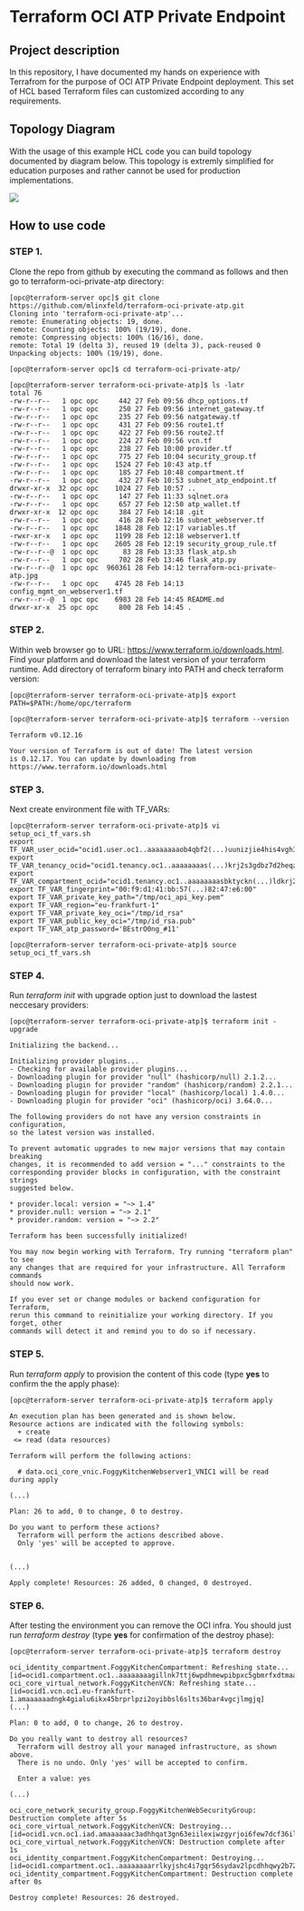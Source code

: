 # Terraform OCI ATP Private Endpoint

## Project description

In this repository, I have documented my hands on experience with Terrafrom for the purpose of OCI ATP Private Endpoint deployment. This set of HCL based Terraform files can customized according to any requirements.  
 
## Topology Diagram 

With the usage of this example HCL code you can build topology documented by diagram below. This topology is extremly simplified for education purposes and rather cannot be used for production implementations.

![](terraform-oci-private-atp.jpg)

## How to use code 

### STEP 1.

Clone the repo from github by executing the command as follows and then go to terraform-oci-private-atp directory:

```
[opc@terraform-server opc]$ git clone https://github.com/mlinxfeld/terraform-oci-private-atp.git
Cloning into 'terraform-oci-private-atp'...
remote: Enumerating objects: 19, done.
remote: Counting objects: 100% (19/19), done.
remote: Compressing objects: 100% (16/16), done.
remote: Total 19 (delta 3), reused 19 (delta 3), pack-reused 0
Unpacking objects: 100% (19/19), done.

[opc@terraform-server opc]$ cd terraform-oci-private-atp/

[opc@terraform-server terraform-oci-private-atp]$ ls -latr
total 76
-rw-r--r--   1 opc opc     442 27 Feb 09:56 dhcp_options.tf
-rw-r--r--   1 opc opc     250 27 Feb 09:56 internet_gateway.tf
-rw-r--r--   1 opc opc     235 27 Feb 09:56 natgateway.tf
-rw-r--r--   1 opc opc     431 27 Feb 09:56 route1.tf
-rw-r--r--   1 opc opc     422 27 Feb 09:56 route2.tf
-rw-r--r--   1 opc opc     224 27 Feb 09:56 vcn.tf
-rw-r--r--   1 opc opc     238 27 Feb 10:00 provider.tf
-rw-r--r--   1 opc opc     775 27 Feb 10:04 security_group.tf
-rw-r--r--   1 opc opc    1524 27 Feb 10:43 atp.tf
-rw-r--r--   1 opc opc     185 27 Feb 10:48 compartment.tf
-rw-r--r--   1 opc opc     432 27 Feb 10:53 subnet_atp_endpoint.tf
drwxr-xr-x  32 opc opc    1024 27 Feb 10:57 ..
-rw-r--r--   1 opc opc     147 27 Feb 11:33 sqlnet.ora
-rw-r--r--   1 opc opc     657 27 Feb 12:50 atp_wallet.tf
drwxr-xr-x  12 opc opc     384 27 Feb 14:18 .git
-rw-r--r--   1 opc opc     416 28 Feb 12:16 subnet_webserver.tf
-rw-r--r--   1 opc opc    1848 28 Feb 12:17 variables.tf
-rwxr-xr-x   1 opc opc    1199 28 Feb 12:18 webserver1.tf
-rw-r--r--   1 opc opc    2605 28 Feb 12:19 security_group_rule.tf
-rw-r--r--@  1 opc opc      83 28 Feb 13:33 flask_atp.sh
-rw-r--r--   1 opc opc     702 28 Feb 13:46 flask_atp.py
-rw-r--r--@  1 opc opc  960361 28 Feb 14:12 terraform-oci-private-atp.jpg
-rw-r--r--   1 opc opc    4745 28 Feb 14:13 config_mgmt_on_webserver1.tf
-rw-r--r--@  1 opc opc    6983 28 Feb 14:45 README.md
drwxr-xr-x  25 opc opc     800 28 Feb 14:45 .

```

### STEP 2.

Within web browser go to URL: https://www.terraform.io/downloads.html. Find your platform and download the latest version of your terraform runtime. Add directory of terraform binary into PATH and check terraform version:

```
[opc@terraform-server terraform-oci-private-atp]$ export PATH=$PATH:/home/opc/terraform

[opc@terraform-server terraform-oci-private-atp]$ terraform --version

Terraform v0.12.16

Your version of Terraform is out of date! The latest version
is 0.12.17. You can update by downloading from https://www.terraform.io/downloads.html
```

### STEP 3. 
Next create environment file with TF_VARs:

```
[opc@terraform-server terraform-oci-private-atp]$ vi setup_oci_tf_vars.sh
export TF_VAR_user_ocid="ocid1.user.oc1..aaaaaaaaob4qbf2(...)uunizjie4his4vgh3jx5jxa"
export TF_VAR_tenancy_ocid="ocid1.tenancy.oc1..aaaaaaaas(...)krj2s3gdbz7d2heqzzxn7pe64ksbia"
export TF_VAR_compartment_ocid="ocid1.tenancy.oc1..aaaaaaaasbktyckn(...)ldkrj2s3gdbz7d2heqzzxn7pe64ksbia"
export TF_VAR_fingerprint="00:f9:d1:41:bb:57(...)82:47:e6:00"
export TF_VAR_private_key_path="/tmp/oci_api_key.pem"
export TF_VAR_region="eu-frankfurt-1"
export TF_VAR_private_key_oci="/tmp/id_rsa"
export TF_VAR_public_key_oci="/tmp/id_rsa.pub"
export TF_VAR_atp_password='BEstrO0ng_#11'

[opc@terraform-server terraform-oci-private-atp]$ source setup_oci_tf_vars.sh
```

### STEP 4.
Run *terraform init* with upgrade option just to download the lastest neccesary providers:

```
[opc@terraform-server terraform-oci-private-atp]$ terraform init -upgrade

Initializing the backend...

Initializing provider plugins...
- Checking for available provider plugins...
- Downloading plugin for provider "null" (hashicorp/null) 2.1.2...
- Downloading plugin for provider "random" (hashicorp/random) 2.2.1...
- Downloading plugin for provider "local" (hashicorp/local) 1.4.0...
- Downloading plugin for provider "oci" (hashicorp/oci) 3.64.0...

The following providers do not have any version constraints in configuration,
so the latest version was installed.

To prevent automatic upgrades to new major versions that may contain breaking
changes, it is recommended to add version = "..." constraints to the
corresponding provider blocks in configuration, with the constraint strings
suggested below.

* provider.local: version = "~> 1.4"
* provider.null: version = "~> 2.1"
* provider.random: version = "~> 2.2"

Terraform has been successfully initialized!

You may now begin working with Terraform. Try running "terraform plan" to see
any changes that are required for your infrastructure. All Terraform commands
should now work.

If you ever set or change modules or backend configuration for Terraform,
rerun this command to reinitialize your working directory. If you forget, other
commands will detect it and remind you to do so if necessary.
```

### STEP 5.
Run *terraform apply* to provision the content of this code (type **yes** to confirm the the apply phase):

```
[opc@terraform-server terraform-oci-private-atp]$ terraform apply 

An execution plan has been generated and is shown below.
Resource actions are indicated with the following symbols:
  + create
 <= read (data resources)

Terraform will perform the following actions:

  # data.oci_core_vnic.FoggyKitchenWebserver1_VNIC1 will be read during apply

(...)

Plan: 26 to add, 0 to change, 0 to destroy.

Do you want to perform these actions?
  Terraform will perform the actions described above.
  Only 'yes' will be accepted to approve.


(...)

Apply complete! Resources: 26 added, 0 changed, 0 destroyed.

```

### STEP 6.
After testing the environment you can remove the OCI infra. You should just run *terraform destroy* (type **yes** for confirmation of the destroy phase):

```
[opc@terraform-server terraform-oci-private-atp]$ terraform destroy

oci_identity_compartment.FoggyKitchenCompartment: Refreshing state... [id=ocid1.compartment.oc1..aaaaaaaagillnk7ttj6wpdhmewpibpxc5gbmrfxdtmaa3gfgjzbudesm3tsq]
oci_core_virtual_network.FoggyKitchenVCN: Refreshing state... [id=ocid1.vcn.oc1.eu-frankfurt-1.amaaaaaadngk4gialu6ikx45brprlpzi2oyibbsl6slts36bar4vgcjlmgjq]
(...)

Plan: 0 to add, 0 to change, 26 to destroy.

Do you really want to destroy all resources?
  Terraform will destroy all your managed infrastructure, as shown above.
  There is no undo. Only 'yes' will be accepted to confirm.

  Enter a value: yes

(...)

oci_core_network_security_group.FoggyKitchenWebSecurityGroup: Destruction complete after 5s
oci_core_virtual_network.FoggyKitchenVCN: Destroying... [id=ocid1.vcn.oc1.iad.amaaaaaac3adhhqat3gn63eiilexiwzgyrjoi6few7dcf36ilddupukf6mpa]
oci_core_virtual_network.FoggyKitchenVCN: Destruction complete after 1s
oci_identity_compartment.FoggyKitchenCompartment: Destroying... [id=ocid1.compartment.oc1..aaaaaaaarrlkyjshc4i7gqr56sydav2lpcdhhqwy2b72mj6iruy3r4z3j7ra]
oci_identity_compartment.FoggyKitchenCompartment: Destruction complete after 0s

Destroy complete! Resources: 26 destroyed.
```
